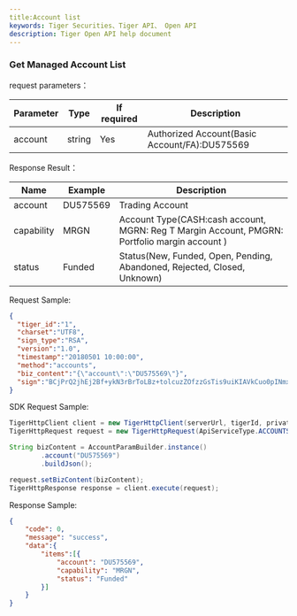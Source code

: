 ```yaml
---
title:Account list 
keywords: Tiger Securities、Tiger API、 Open API
description: Tiger Open API help document
---
```


### Get Managed Account List

request parameters：
    
Parameter | Type | If required | Description 
--- | --- | --- | ---
account       |string  |  Yes  |Authorized Account(Basic Account/FA):DU575569

Response Result：

Name | Example | Description 
--- | --- | ---
account|DU575569|Trading Account
capability|MRGN|Account Type(CASH:cash account, MGRN: Reg T Margin Account, PMGRN: Portfolio margin account )
status|Funded|Status(New, Funded, Open, Pending, Abandoned, Rejected, Closed, Unknown)

Request Sample:
```json
{
  "tiger_id":"1",
  "charset":"UTF8",
  "sign_type":"RSA",
  "version":"1.0",
  "timestamp":"20180501 10:00:00",
  "method":"accounts",
  "biz_content":"{\"account\":\"DU575569\"}",
  "sign":"BCjPrQ2jhEj2Bf+ykN3rBrToLBz+tolcuzZOfzzGsTis9uiKIAVkCuo0pINmxvKS1xlDIEEg9YSEvBLOzYyX96Ez7z4J5WjDC4sdUG8iGRHmiAZcq3a2Z6EEzsFAVSylRqEY/H3yIU10bA51Y3QoildilQM6WUI2LTRghYOzDcQ="
}
```

SDK Request Sample:
```java
TigerHttpClient client = new TigerHttpClient(serverUrl, tigerId, privateKey);
TigerHttpRequest request = new TigerHttpRequest(ApiServiceType.ACCOUNTS);

String bizContent = AccountParamBuilder.instance()
        .account("DU575569")
        .buildJson();

request.setBizContent(bizContent);
TigerHttpResponse response = client.execute(request);
```

Response Sample:
```json
{
    "code": 0,
    "message": "success",
    "data":{
        "items":[{
            "account": "DU575569",
            "capability": "MRGN",
            "status": "Funded"
        }]
    }
}
```
